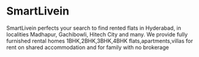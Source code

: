# SmartLivein
SmartLivein perfects your search to find rented flats in Hyderabad, in localities Madhapur, Gachibowli, Hitech City and many. We provide fully furnished rental homes 1BHK,2BHK,3BHK,4BHK flats,apartments,villas for rent on shared accommodation and for family with no brokerage
